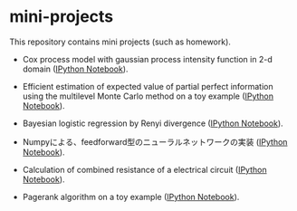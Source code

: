 # mini-projects
This repository contains mini projects (such as homework).

- Cox process model with gaussian process intensity function in 2-d domain
([IPython Notebook](./projects/cox_process_modulated_by_gaussian_process.ipynb)).

- Efficient estimation of expected value of partial perfect information using the multilevel Monte Carlo method on a toy example
([IPython Notebook](./projects/evppi_by_mlmc.ipynb)).

- Bayesian logistic regression by Renyi divergence
([IPython Notebook](./projects/bayesian_logistic_regression_by_renyi_divergence.ipynb)).

- Numpyによる、feedforward型のニューラルネットワークの実装
([IPython Notebook](./projects/feedforward_neural_network_by_numpy.ipynb)).

- Calculation of combined resistance of a electrical circuit
([IPython Notebook](./projects/circuit_conductance.ipynb)).

- Pagerank algorithm on a toy example
([IPython Notebook](./projects/pagerank.ipynb)).
